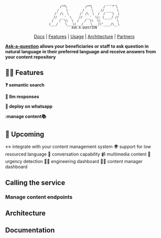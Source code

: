 <pre style="text-align:center; font-size: 1vw; background:none;">

      __            __        ______
     /""\          /""\      /    " \
    /    \        /    \    // ____  \
   /' /\  \      /' /\  \  /  /    )  )
  //  __'  \    //  __'  \(: (____/ //
 /   /  \\  \  /   /  \\  \\         \
(___/    \___)(___/    \___)\"____/\__\
ASK-A-QUESTION
</pre>

<p align="center" style="text-align:center">
<a href="https://idinsight.github.io/aaq-core/">Docs</a> |
<a href="#features">Features</a> |
<a href="#usage">Usage</a> |
<a href="#architecture">Architecture</a> |
<a href="#partners">Partners</a>
</p>

**[Ask-a-question](https://idinsight.github.io/aaq-core/) allows your beneficiaries or staff to ask question in natural language in their preferred language and receive answers from your content repository**

## :woman_cartwheeling: Features

**:question: semantic search**

**:robot: llm responses**

**:speech_balloon: deploy on whatsapp**

**:manage content:books:**

## :construction: Upcoming

:left_right_arrow: integrate with your content management system
:earth_africa: support for low resourced language
:speech_balloon: conversation capability
:video_camera: multimedia content
:rotating_light: urgency detection
:woman_technologist: engineering dashboard
:woman_office_worker: content manager dashboard

## Calling the service

### Manage content endpoints

## Architecture

## Documentation
